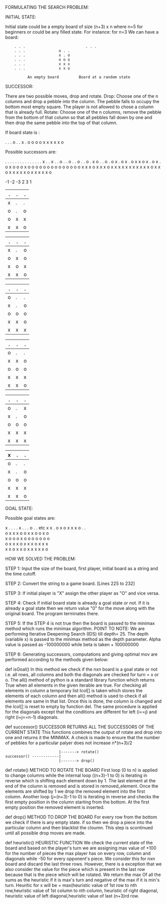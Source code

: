 FORMULATING THE SEARCH PROBLEM:

INITIAL STATE: 

Initial state could be a empty board of size (n+3) x n where n=5 for beginners or could be any filled state. 
For instance: for n=3
We can have a board: 

		. . .                          	. . .
		. . .				o . .
		. . .				x . o
		. . .				o o o
		. . .				x x x
		. . .				x x o

              An empty board		 Board at a random state

SUCCESSOR: 

There are two possible moves, drop and rotate. 
Drop: Choose one of the n columns and drop a pebble into the column. The pebble falls to occupy the bottom most empty square. 
The player is not allowed to chose a column that is already full.
Rotate: Choose one of the n columns, remove the pebble from the bottom of that column so that all pebbles fall down by one and 
then drop the same pebble into the top of that column.


If board state is : 

. . .
o . .
x . o
o o o
x x x 
x x o


Possible successors are:  

. . .          . . .            . . .       . . .      . . .      x . . 
x . .          o . .		o . .       o . .      o . x      o . . 
o . o	       x . o		x . o       x x o      x . o      x . o 
x o o          o x o		o o o       o o o      o o o      o o o 
o x x          x o x		x x o       x x x      x x x      x x x 
x x o          x x o		x x x       x x o      x x x      x x o 
                           
 -1              -2             -3          2           3         1
 
| .  | .  | .  |               	    
|----|----|----|             
| x  | .  | .  |             -1
| o  | .  | o  |                          
| o  |  x | x  |             
| x  |  x | o  |       

| .  | .  | .  |               	    
|----|----|----|             
| x  | .  | o  |             
| o  | x  | o  |              -2           
| x  |  o | x  |             
| x  |  x | o  |

| .  | .  | .  |               	    
|----|----|----|             
| o  | .  | .  |             
| x  | .  | o  |              -3            
| o  | o  | o  |             
| x  |  x | o  |
| x  |  x | x  |

| .  | .  | .  |               	    
|----|----|----|             
| o  | .  | .  |              2
| x  | x  | o  |                          
| o  | o  | o  |             
| x  |  x | x  |
| x  |  x | o  |

| .  | .  | .  |               	    
|----|----|----|             
| o  | .  | x  |             
| x  | .  | o  |               3          
| o  | o  | o  |             
| x  |  x | x  |
| x  |  x | x  |
 
| x  | .  | .  |               	    
|----|----|----|             
| o  | .  | .  |             
| x  | .  | o  |                          
| o  | o  | o  |             1
| x  |  x | x  |
| x  |  x | o  |
 
GOAL STATE:

Possible goal states are: 

x . .          . . x            . . .       o . .      etc
x x .          o x o		x x x       o . .      
o x x	       x o o		x x o       o x o      
x o o          o x o		o o o       o o o     
o x x          x o x		x x o       x x x     
x x o          x x o		x x x       x x o     


HOW WE SOLVED THE PROBLEM:

STEP 1: Input the size of the board, first player, initial board as a string and the time cutoff.

STEP 2: Convert the string to a game board. [Lines 225 to 232]

STEP 3: If initial player is "X" assign the other player as "O" and vice versa.

STEP 4: Check if initial board state is already a goal state or not. If it is already a goal state then we return value "0" for 
the move along with the original board. The program terminates there.

STEP 5: If the STEP 4 is not true then the board is passed to the minimax method which runs the minimax algorithm. 
        POINT TO NOTE: We are performing Iterative Deepening Search (IDS) till depth= 25. The depth (variable x) is passed to the minimax method as the depth parameter.
		       Alpha value is passed as -100000000 while beta is taken + 100000000

STEP 6: Generating successors, computations and giving optimal mov are performed according to the methods given below:


def isGoal() 
In this method we check if the nxn board is a goal state or not i.e. all rows, all columns and both the diagonals are checked for 
turn = x or o. The all() method of python is a standard library function which returns True when all elements in the given iterable are true. For checking all elements in column a temporary list lcol[] is taken which stores the elements of each column and then all() method is used to check if all elements are same in that list. Once this is done, the column is changed and the lcol[] is reset to empty by function del. The same procedure is applied for the diagonals except that the conditions are different for left (i==j) and right (i+j==n-1) diagonals.


def successor()
SUCCESSOR RETURNS ALL THE SUCCESSORS OF THE CURRENT STATE
This functions combines the output of rotate and drop into one and returns it the MINMAX. A check is made to ensure that the number of pebbles for a particular palyer does not increase n*(n+3)/2  

                            |-------> rotate()
    successor() ------------|
                            |-------> drop()


def rotate()
METHOD TO ROTATE THE BOARD
First loop (0 to n) is applied to change columns while the internal loop ((n+3)-1 to 0) is
iterating in reverse which is shifting each element down by 1.
The last element at the end of the column is removed and is stored in removed_element.
Once the elements are shifted by 1 we drop the removed element into the first column.
 Another loop (j=(n+3)-1 to 0) is iterating in reverse and checks the first empty position in the column
starting from the bottom. At the first empty position the removed element is inserted. 


def drop()
METHOD TO DROP THE BOARD
For every row from the bottom we check if there is any empty state.
if so then we drop a piece into the particular column and then blacklist the cloumn.
This step is scontinued until all possible drop moves are made. 

def heuristic()
HEURISTIC FUNCTION
We check the current state of the board and based on the player's turn we are assigning max value of +100 for the number of pieces the max player has on every row, column and diagonals while -50 for every opponent's piece. We consider this for nxn board and discard the last three rows. However, there is a exception that we also consider the value for the piece which is present in the last row because that is the piece which will be rotated. We return the max Of all the sums as the heuristic if it is max's turn and negative of the max if it is min's turn.
Heuritic for x will be = max(heuristic value of 1st row to nth row,heuristic value of 1st column to nth column, heuristic of 
right diagonal, heuristic value of left diagonal,heuristic value of last (n+3)rd row.
 
  
 





